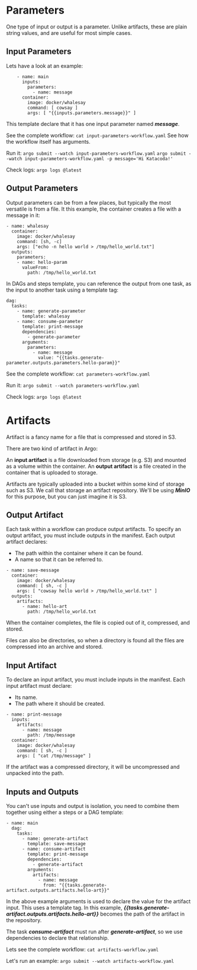 # Parameters
  One type of input or output is a parameter. Unlike artifacts, these are plain string values, and are useful for most simple cases.

## Input Parameters
  Lets have a look at an example:

  ```
      - name: main
        inputs:
          parameters:
            - name: message
        container:
          image: docker/whalesay
          command: [ cowsay ]
          args: [ "{{inputs.parameters.message}}" ]
  ```

  This template declare that it has one input parameter named ***message***.

  See the complete workflow:
  `cat input-parameters-workflow.yaml`
  See how the workflow itself has arguments.

  Run it:
  `argo submit --watch input-parameters-workflow.yaml`
  `argo submit --watch input-parameters-workflow.yaml -p message='Hi Katacoda!'`

  Check logs:
  `argo logs @latest`


## Output Parameters
  Output parameters can be from a few places, but typically the most versatile is from a file. It this example, the container creates a file with a message in it:

  ```
  - name: whalesay
    container:
      image: docker/whalesay
      command: [sh, -c]
      args: ["echo -n hello world > /tmp/hello_world.txt"]
    outputs:
      parameters:
      - name: hello-param        
        valueFrom:
          path: /tmp/hello_world.txt
  ```

  In DAGs and steps template, you can reference the output from one task, as the input to another task using a template tag:

  ```
  dag:
    tasks:
      - name: generate-parameter
        template: whalesay
      - name: consume-parameter
        template: print-message
        dependencies:
          - generate-parameter
        arguments:
          parameters:
            - name: message
              value: "{{tasks.generate-parameter.outputs.parameters.hello-param}}"
  ```

  See the complete workflow:
  `cat parameters-workflow.yaml`

  Run it:
  `argo submit --watch parameters-workflow.yaml`

  Check logs:
  `argo logs @latest`

# Artifacts
  Artifact is a fancy name for a file that is compressed and stored in S3.

  There are two kind of artifact in Argo:

  An **input artifact** is a file downloaded from storage (e.g. S3) and mounted as a volume within the container.
  An **output artifact** is a file created in the container that is uploaded to storage.

  Artifacts are typically uploaded into a bucket within some kind of storage such as S3. We call that storage an artifact repository. We'll be using ***MinIO*** for this purpose, but you can just imagine it is S3.

## Output Artifact
  Each task within a workflow can produce output artifacts. To specify an output artifact, you must include outputs in the manifest. Each output artifact declares:

  - The path within the container where it can be found.
  - A name so that it can be referred to.

  ```
  - name: save-message
    container:
      image: docker/whalesay
      command: [ sh, -c ]
      args: [ "cowsay hello world > /tmp/hello_world.txt" ]
    outputs:
      artifacts:
        - name: hello-art
          path: /tmp/hello_world.txt
  ```

  When the container completes, the file is copied out of it, compressed, and stored.

  Files can also be directories, so when a directory is found all the files are compressed into an archive and stored.

## Input Artifact
  To declare an input artifact, you must include inputs in the manifest. Each input artifact must declare:

  - Its name.
  - The path where it should be created.

  ```
  - name: print-message
    inputs:
      artifacts:
        - name: message
          path: /tmp/message
    container:
      image: docker/whalesay
      command: [ sh, -c ]
      args: [ "cat /tmp/message" ]
  ```

  If the artifact was a compressed directory, it will be uncompressed and unpacked into the path.

## Inputs and Outputs
  You can't use inputs and output is isolation, you need to combine them together using either a steps or a DAG template:

  ```
  - name: main
    dag:
      tasks:
        - name: generate-artifact
          template: save-message
        - name: consume-artifact
          template: print-message
          dependencies:
            - generate-artifact            
          arguments:
            artifacts:
              - name: message
                from: "{{tasks.generate-artifact.outputs.artifacts.hello-art}}"
  ```

  In the above example arguments is used to declare the value for the artifact input. This uses a template tag. In this example, ***{{tasks.generate-artifact.outputs.artifacts.hello-art}}*** becomes the path of the artifact in the repository.

  The task ***consume-artifact*** must run after ***generate-artifact***, so we use dependencies to declare that relationship.

  Lets see the complete workflow:
  `cat artifacts-workflow.yaml`

  Let's run an example:
  `argo submit --watch artifacts-workflow.yaml`
